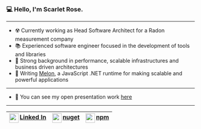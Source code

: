 ### 💻 Hello, I'm Scarlet Rose.

<hr>

- ☢️ Currently working as Head Software Architect for a Radon measurement company
- 📚 Experienced software engineer focused in the development of tools and libraries
- 🔗 Strong background in performance, scalable infrastructures and business driven architectures
- 🚀 Writing [Melon](https://github.com/MelonRuntime/Melon), a JavaScript .NET runtime for making scalable and powerful applications

<hr>

- 📖 You can see my open presentation work [here](https://github.com/scarletquasar/Tech-Presentations)

<hr>

<div align="center">

| <img src="https://upload.wikimedia.org/wikipedia/commons/thumb/f/f8/LinkedIn_icon_circle.svg/2048px-LinkedIn_icon_circle.svg.png" width="25" align="left"> [Linked In](https://www.linkedin.com/in/scarlet-rose-4a90b6233/) | <img src="https://alexdunndev.files.wordpress.com/2017/09/nuget-icon.png?w=306" width="25" align="left"> [nuget](https://www.nuget.org/profiles/victoriaquasar) | <img src="https://media.glassdoor.com/sqll/1058449/npm-squarelogo-1442043935395.png" width="25" align="left"> [npm](https://www.npmjs.com/settings/eternalquasar8486/packages) |
| - | - | - |

</div>

